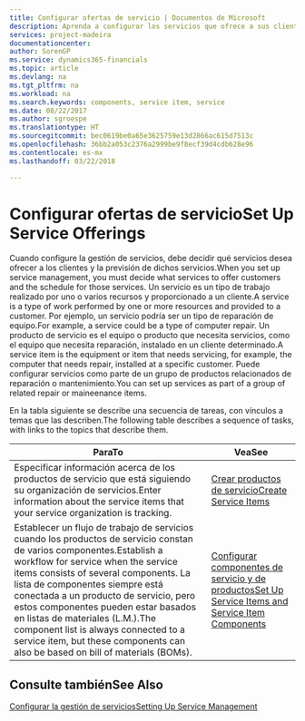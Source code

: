 ```yaml
---
title: Configurar ofertas de servicio | Documentos de Microsoft
description: Aprenda a configurar los servicios que ofrece a sus clientes.
services: project-madeira
documentationcenter: 
author: SorenGP
ms.service: dynamics365-financials
ms.topic: article
ms.devlang: na
ms.tgt_pltfrm: na
ms.workload: na
ms.search.keywords: components, service item, service
ms.date: 08/22/2017
ms.author: sgroespe
ms.translationtype: HT
ms.sourcegitcommit: bec0619be0a65e3625759e13d2866ac615d7513c
ms.openlocfilehash: 36bb2a053c2376a2999be9f8ecf39d4cdb628e96
ms.contentlocale: es-mx
ms.lasthandoff: 03/22/2018

---
```


# <a name="set-up-service-offerings"></a><span data-ttu-id="d412a-103">Configurar ofertas de servicio</span><span class="sxs-lookup"><span data-stu-id="d412a-103">Set Up Service Offerings</span></span>
<span data-ttu-id="d412a-104">Cuando configure la gestión de servicios, debe decidir qué servicios desea ofrecer a los clientes y la previsión de dichos servicios.</span><span class="sxs-lookup"><span data-stu-id="d412a-104">When you set up service management, you must decide what services to offer customers and the schedule for those services.</span></span> <span data-ttu-id="d412a-105">Un servicio es un tipo de trabajo realizado por uno o varios recursos y proporcionado a un cliente.</span><span class="sxs-lookup"><span data-stu-id="d412a-105">A service is a type of work performed by one or more resources and provided to a customer.</span></span> <span data-ttu-id="d412a-106">Por ejemplo, un servicio podría ser un tipo de reparación de equipo.</span><span class="sxs-lookup"><span data-stu-id="d412a-106">For example, a service could be a type of computer repair.</span></span> <span data-ttu-id="d412a-107">Un producto de servicio es el equipo o producto que necesita servicios, como el equipo que necesita reparación, instalado en un cliente determinado.</span><span class="sxs-lookup"><span data-stu-id="d412a-107">A service item is the equipment or item that needs servicing, for example, the computer that needs repair, installed at a specific customer.</span></span> <span data-ttu-id="d412a-108">Puede configurar servicios como parte de un grupo de productos relacionados de reparación o mantenimiento.</span><span class="sxs-lookup"><span data-stu-id="d412a-108">You can set up services as part of a group of related repair or maineenance items.</span></span>  
  
<span data-ttu-id="d412a-109">En la tabla siguiente se describe una secuencia de tareas, con vínculos a temas que las describen.</span><span class="sxs-lookup"><span data-stu-id="d412a-109">The following table describes a sequence of tasks, with links to the topics that describe them.</span></span>  
  
|<span data-ttu-id="d412a-110">**Para**</span><span class="sxs-lookup"><span data-stu-id="d412a-110">**To**</span></span>|<span data-ttu-id="d412a-111">**Vea**</span><span class="sxs-lookup"><span data-stu-id="d412a-111">**See**</span></span>|  
|------------|-------------|  
|<span data-ttu-id="d412a-112">Especificar información acerca de los productos de servicio que está siguiendo su organización de servicios.</span><span class="sxs-lookup"><span data-stu-id="d412a-112">Enter information about the service items that your service organization is tracking.</span></span>|[<span data-ttu-id="d412a-113">Crear productos de servicio</span><span class="sxs-lookup"><span data-stu-id="d412a-113">Create Service Items</span></span>](service-how-to-create-service-items.md)|  
|<span data-ttu-id="d412a-114">Establecer un flujo de trabajo de servicios cuando los productos de servicio constan de varios componentes.</span><span class="sxs-lookup"><span data-stu-id="d412a-114">Establish a workflow for service when the service items consists of several components.</span></span> <span data-ttu-id="d412a-115">La lista de componentes siempre está conectada a un producto de servicio, pero estos componentes pueden estar basados en listas de materiales (L.M.).</span><span class="sxs-lookup"><span data-stu-id="d412a-115">The component list is always connected to a service item, but these components can also be based on bill of materials (BOMs).</span></span>|[<span data-ttu-id="d412a-116">Configurar componentes de servicio y de productos</span><span class="sxs-lookup"><span data-stu-id="d412a-116">Set Up Service Items and Service Item Components</span></span>](service-how-setup-service-items.md)|  
  
## <a name="see-also"></a><span data-ttu-id="d412a-117">Consulte también</span><span class="sxs-lookup"><span data-stu-id="d412a-117">See Also</span></span>  
[<span data-ttu-id="d412a-118">Configurar la gestión de servicios</span><span class="sxs-lookup"><span data-stu-id="d412a-118">Setting Up Service Management</span></span>](service-setup-service.md)   
